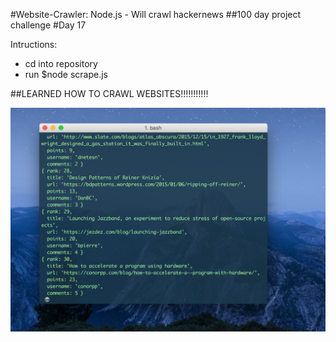 #Website-Crawler: Node.js - Will crawl hackernews
##100 day project challenge
#Day 17

Intructions:
- cd into repository
- run $node scrape.js

##LEARNED HOW TO CRAWL WEBSITES!!!!!!!!!!!

![screenshot](https://github.com/kennybatista/website-crawler/blob/master/screenshot.png)
